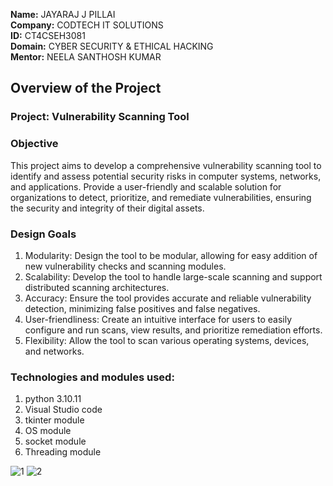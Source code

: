 **Name:** JAYARAJ J PILLAI   
**Company:** CODTECH IT SOLUTIONS   
**ID:** CT4CSEH3081   
**Domain:** CYBER SECURITY & ETHICAL HACKING   
**Mentor:** NEELA SANTHOSH KUMAR   

## Overview of the Project

### Project: Vulnerability Scanning Tool

### Objective
This project aims to develop a comprehensive vulnerability scanning tool to identify and assess potential security risks in computer systems, networks, and applications. Provide a user-friendly and scalable solution for organizations to detect, prioritize, and remediate vulnerabilities, ensuring the security and integrity of their digital assets.

### Design Goals
1. Modularity: Design the tool to be modular, allowing for easy addition of new vulnerability checks and scanning modules.
2. Scalability: Develop the tool to handle large-scale scanning and support distributed scanning architectures.
3. Accuracy: Ensure the tool provides accurate and reliable vulnerability detection, minimizing false positives and false negatives.
4. User-friendliness: Create an intuitive interface for users to easily configure and run scans, view results, and prioritize remediation efforts.
5. Flexibility: Allow the tool to scan various operating systems, devices, and networks.


### Technologies and modules used:
1. python 3.10.11
2. Visual Studio code
3. tkinter module
4. OS module
5. socket module
6. Threading module

![1](https://github.com/user-attachments/assets/09639ef9-c369-46dc-a5bb-8192b826df64)
![2](https://github.com/user-attachments/assets/93ab91f7-430e-4867-b323-fcc4983d2342)


